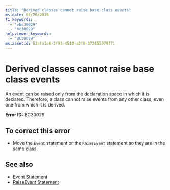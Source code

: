 ```yaml
---
title: "Derived classes cannot raise base class events"
ms.date: 07/20/2015
f1_keywords: 
  - "vbc30029"
  - "bc30029"
helpviewer_keywords: 
  - "BC30029"
ms.assetid: 63afa1c6-2f93-4512-a2f0-372455979771
---
```

# Derived classes cannot raise base class events

An event can be raised only from the declaration space in which it is declared. Therefore, a class cannot raise events from any other class, even one from which it is derived.  
  
 **Error ID:** BC30029  
  
## To correct this error  
  
- Move the `Event` statement or the `RaiseEvent` statement so they are in the same class.  
  
## See also

- [Event Statement](../statements/event-statement.md)
- [RaiseEvent Statement](../statements/raiseevent-statement.md)
